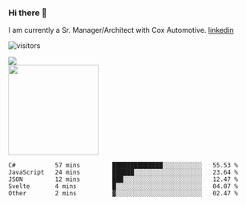 ### Hi there 👋

I am currently a Sr. Manager/Architect with Cox Automotive. 
[linkedin](https://www.linkedin.com/in/jefflindholm)

<!--
**jefflindholm/jefflindholm** is a ✨ _special_ ✨ repository because its `README.md` (this file) appears on your GitHub profile.

Here are some ideas to get you started:

- 🔭 I’m currently working on ...
- 🌱 I’m currently learning ...
- 👯 I’m looking to collaborate on ...
- 🤔 I’m looking for help with ...
- 💬 Ask me about ...
- 📫 How to reach me: ...
- 😄 Pronouns: ...
- ⚡ Fun fact: ...
-->
![visitors](https://visitor-badge.glitch.me/badge?page_id=page.id)

<img align="center" src="https://github-readme-stats.vercel.app/api/top-langs/?username=jefflindholm&hide=java,html&title_color=ffffff&text_color=c9cacc&icon_color=2bbc8a&bg_color=1d1f21" />
<br/>
<img height="180em" src="https://github-readme-stats.vercel.app/api?username=jefflindholm&show_icons=true&hide_border=true&&count_private=true&include_all_commits=true" />

<!--START_SECTION:waka-->
```text
C#           57 mins         ██████████████░░░░░░░░░░░   55.53 % 
JavaScript   24 mins         ██████░░░░░░░░░░░░░░░░░░░   23.64 % 
JSON         12 mins         ███░░░░░░░░░░░░░░░░░░░░░░   12.47 % 
Svelte       4 mins          █░░░░░░░░░░░░░░░░░░░░░░░░   04.07 % 
Other        2 mins          ▓░░░░░░░░░░░░░░░░░░░░░░░░   02.47 % 
```
<!--END_SECTION:waka-->
